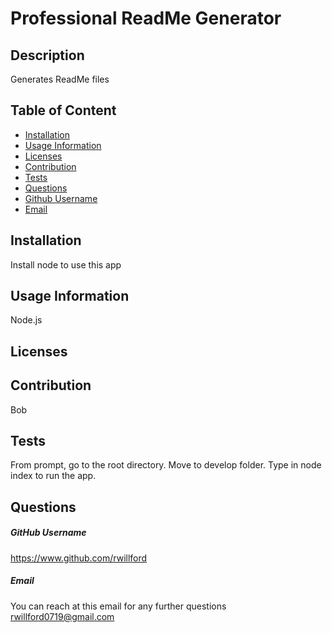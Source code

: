 # Professional ReadMe Generator

  

  ## Description
  Generates ReadMe files

  ## Table of Content
  * [Installation](#Installation)
  * [Usage Information](#UsageInformation)
  * [Licenses](#Licenses)
  * [Contribution](#Contribution)
  * [Tests](#Tests)
  * [Questions](#Questions)
  * [Github Username](#Github)
  * [Email](#Email)
   
  ## Installation
  Install node to use this app

  ## Usage Information
  Node.js

  ## Licenses
  
      
      
  
  ## Contribution
  Bob

  ## Tests
  From prompt, go to the root directory. Move to develop folder. Type in node index to run the app.

  ## Questions
  

  ##### GitHub Username
  https://www.github.com/rwillford

  ##### Email
  You can reach at this email for any further questions
  rwillford0719@gmail.com
